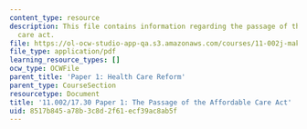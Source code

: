 ```yaml
---
content_type: resource
description: This file contains information regarding the passage of the affordable
  care act.
file: https://ol-ocw-studio-app-qa.s3.amazonaws.com/courses/11-002j-making-public-policy-fall-2014/8517b845a78b3c8d2f61ecf39ac8ab5f_MIT11_002JF14_pa1stud4.pdf
file_type: application/pdf
learning_resource_types: []
ocw_type: OCWFile
parent_title: 'Paper 1: Health Care Reform'
parent_type: CourseSection
resourcetype: Document
title: '11.002/17.30 Paper 1: The Passage of the Affordable Care Act'
uid: 8517b845-a78b-3c8d-2f61-ecf39ac8ab5f
---
```


